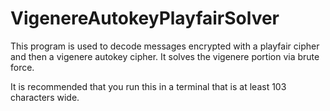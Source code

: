 # VigenereAutokeyPlayfairSolver
This program is used to decode messages encrypted with a playfair cipher and then a vigenere autokey cipher. It solves the vigenere portion via brute force.

It is recommended that you run this in a terminal that is at least 103 characters wide.
